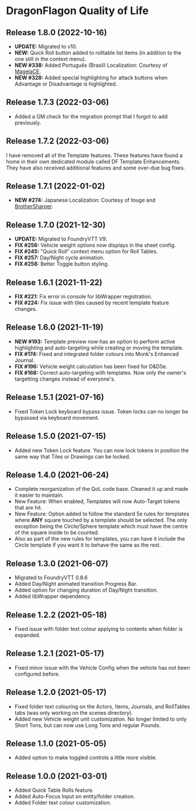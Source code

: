 # DragonFlagon Quality of Life

## Release 1.8.0 (2022-10-16)
- **UPDATE:** Migrated to v10.
- **NEW:** Quick Roll button added to rolltable list items (in addition to the one still in the context menu).
- **NEW #338:** Added Português (Brasil) Localization: Courtesy of [MagelaCE](https://github.com/MagelaCE).
- **NEW #328:** Added special highlighting for attack buttons when Advantage or Disadvantage is highlighted.

## Release 1.7.3 (2022-03-06)
- Added a GM check for the migration prompt that I forgot to add previously.

## Release 1.7.2 (2022-03-06)
I have removed all of the Template features. These features have found a home in their own dedicated module called DF Template Enhancements. They have also received additional features and some over-due bug fixes.

## Release 1.7.1 (2022-01-02)
- **NEW #274:** Japanese Localization: Courtesy of touge and [BrotherSharper](https://github.com/BrotherSharper).

## Release 1.7.0 (2021-12-30)
- **UPDATE:** Migrated to FoundryVTT V9.
- **FIX #256:** Vehicle weight options now displays in the sheet config.
- **FIX #245:** "Quick Roll" context menu option for Roll Tables.
- **FIX #257:** Day/Night cycle animation.
- **FIX #258:** Better Toggle button styling.

## Release 1.6.1 (2021-11-22)
- **FIX #221:** Fix error in console for libWrapper registration.
- **FIX #224:** Fix issue with tiles caused by recent template feature changes.

## Release 1.6.0 (2021-11-19)
- **NEW #193:** Template preview now has an option to perform active highlighting and auto-targeting while creating or moving the template.
- **FIX #174:** Fixed and integrated folder colours into Monk's Enhanced Journal.
- **FIX #196:** Vehicle weight calculation has been fixed for D&D5e.
- **FIX #168:** Correct auto-targeting with templates. Now only the owner's targetting changes instead of everyone's.

## Release 1.5.1 (2021-07-16)
- Fixed Token Lock keyboard bypass issue. Token locks can no longer be bypassed via keyboard movement.

## Release 1.5.0 (2021-07-15)
- Added new Token Lock feature. You can now lock tokens in position the same way that Tiles or Drawings can be locked.

## Release 1.4.0 (2021-06-24)
- Complete reorganization of the QoL code base. Cleaned it up and made it easier to maintain.
- New Feature: When enabled, Templates will now Auto-Target tokens that are hit.
- New Feature: Option added to follow the standard 5e rules for templates where **ANY** square touched by a template should be selected. The only exception being the Circle/Sphere template which must have the centre of the square inside to be counted.
- Also as part of the new rules for templates, you can have it include the Circle template if you want it to behave the same as the rest.

## Release 1.3.0 (2021-06-07)
- Migrated to FoundryVTT 0.8.6
- Added Day/Night animated transition Progress Bar.
- Added option for changing duration of Day/Night transition.
- Added libWrapper dependency.

## Release 1.2.2 (2021-05-18)
- Fixed issue with folder text colour applying to contents when folder is expanded.

## Release 1.2.1 (2021-05-17)
- Fixed minor issue with the Vehicle Config when the vehicle has not been configured before.

## Release 1.2.0 (2021-05-17)
- Fixed folder text colouring on the Actors, Items, Journals, and RollTables tabs (was only working on the scenes directory).
- Added new Vehicle weight unit customization. No longer limited to only Short Tons, but can now use Long Tons and regular Pounds.

## Release 1.1.0 (2021-05-05)
- Added option to make toggled controls a little more visible.

## Release 1.0.0 (2021-03-01)
- Added Quick Table Rolls feature.
- Added Auto-Focus Input on entity/folder creation.
- Added Folder text colour customization.